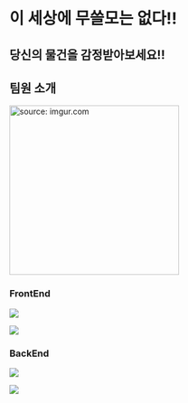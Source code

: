 # 이 세상에 무쓸모는 없다!!

## 당신의 물건을 감정받아보세요!!

##  팀원 소개

<img src="https://i.imgur.com/bc0uMRF.jpg" title="source: imgur.com" width="300px" />

### FrontEnd

![](https://img.shields.io/badge/frontend-김창민-ffbcaf?style=for-the-badge)

![](https://img.shields.io/badge/frontend-이상권-ffbcaf?style=for-the-badge)

### BackEnd

![](https://img.shields.io/badge/backend-박지상-80e27e?style=for-the-badge)

![](https://img.shields.io/badge/backend-김제현-80e27e?style=for-the-badge)
